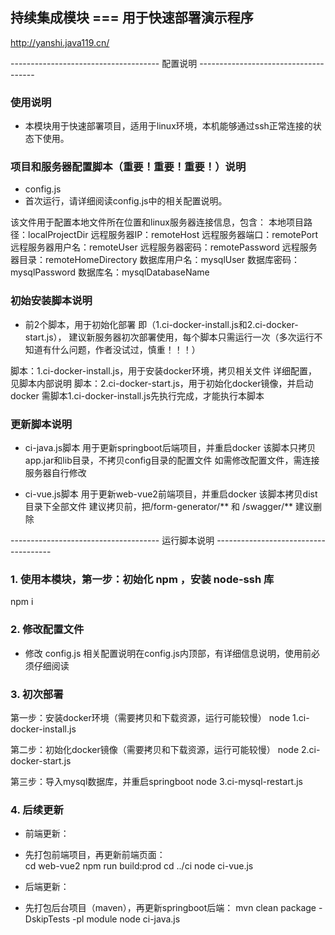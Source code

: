 ## 持续集成模块 ===  用于快速部署演示程序
http://yanshi.java119.cn/


------------------------------------- 配置说明 -------------------------------------

### 使用说明
- 本模块用于快速部署项目，适用于linux环境，本机能够通过ssh正常连接的状态下使用。


### 项目和服务器配置脚本（重要！重要！重要！）说明
- config.js
- 首次运行，请详细阅读config.js中的相关配置说明。

该文件用于配置本地文件所在位置和linux服务器连接信息，包含：
本地项目路径：localProjectDir
远程服务器IP：remoteHost
远程服务器端口：remotePort
远程服务器用户名：remoteUser
远程服务器密码：remotePassword
远程服务器目录：remoteHomeDirectory
数据库用户名：mysqlUser
数据库密码：mysqlPassword
数据库名：mysqlDatabaseName


### 初始安装脚本说明
- 前2个脚本，用于初始化部署
即（1.ci-docker-install.js和2.ci-docker-start.js），
建议新服务器初次部署使用，每个脚本只需运行一次（多次运行不知道有什么问题，作者没试过，慎重！！！）

脚本：1.ci-docker-install.js，用于安装docker环境，拷贝相关文件
    详细配置，见脚本内部说明
脚本：2.ci-docker-start.js，用于初始化docker镜像，并启动docker
    需脚本1.ci-docker-install.js先执行完成，才能执行本脚本


### 更新脚本说明
- ci-java.js脚本
用于更新springboot后端项目，并重启docker
该脚本只拷贝app.jar和lib目录，不拷贝config目录的配置文件
如需修改配置文件，需连接服务器自行修改

- ci-vue.js脚本
用于更新web-vue2前端项目，并重启docker
该脚本拷贝dist目录下全部文件
建议拷贝前，把/form-generator/** 和 /swagger/** 建议删除









------------------------------------- 运行脚本说明 -------------------------------------

### 1. 使用本模块，第一步：初始化 npm ，安装 node-ssh 库
npm i

### 2. 修改配置文件
- 修改 config.js
相关配置说明在config.js内顶部，有详细信息说明，使用前必须仔细阅读

### 3. 初次部署
第一步：安装docker环境（需要拷贝和下载资源，运行可能较慢）
node 1.ci-docker-install.js

第二步：初始化docker镜像（需要拷贝和下载资源，运行可能较慢）
node 2.ci-docker-start.js

第三步：导入mysql数据库，并重启springboot
node 3.ci-mysql-restart.js


### 4. 后续更新
- 前端更新：
- 先打包前端项目，再更新前端页面：  
cd web-vue2
npm run build:prod
cd ../ci
node ci-vue.js  

- 后端更新：
- 先打包后台项目（maven），再更新springboot后端：
mvn clean package -DskipTests -pl module
node ci-java.js